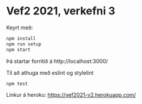 # Vef2 2021, verkefni 3

Keyrt með:

```bash
npm install
npm run setup
npm start
```
Þá startar forritið á http://localhost:3000/


Til að athuga með eslint og stylelint
```bash
npm test
```


Linkur á heroku:
https://vef2021-v2.herokuapp.com/
